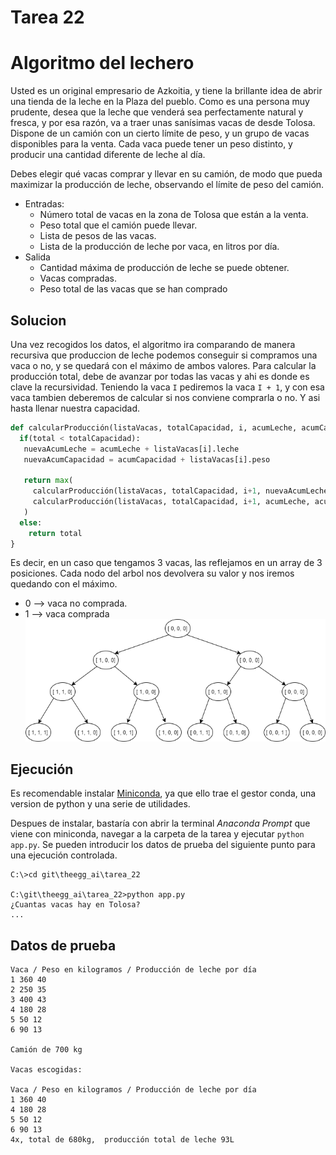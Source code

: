 # Tarea 22

# Algoritmo del lechero

Usted es un original empresario de Azkoitia, y tiene la brillante idea de abrir una tienda de la leche en la
Plaza del pueblo. Como es una persona muy prudente, desea que la leche que venderá sea
perfectamente natural y fresca, y por esa razón, va a traer unas sanísimas vacas de desde Tolosa.
Dispone de un camión con un cierto límite de peso, y un grupo de vacas disponibles para la venta. Cada
vaca puede tener un peso distinto, y producir una cantidad diferente de leche al día.

Debes elegir qué vacas comprar y llevar en su camión, de modo que pueda maximizar la producción de
leche, observando el límite de peso del camión.

- Entradas:
  - Número total de vacas en la zona de Tolosa que están a la venta.
  - Peso total que el camión puede llevar.
  - Lista de pesos de las vacas.
  - Lista de la producción de leche por vaca, en litros por día.
- Salida
  - Cantidad máxima de producción de leche se puede obtener.
  - Vacas compradas.
  - Peso total de las vacas que se han comprado

## Solucion

Una vez recogidos los datos, el algoritmo ira comparando de manera recursiva que produccion de leche podemos conseguir si compramos una vaca o no, y se quedará con el máximo de ambos valores. Para calcular la producción total, debe de avanzar por todas las vacas y ahi es donde es clave la recursividad. Teniendo la vaca `I` pediremos la vaca `I + 1`, y con esa vaca tambien deberemos de calcular si nos conviene comprarla o no. Y asi hasta llenar nuestra capacidad.

```python
def calcularProducción(listaVacas, totalCapacidad, i, acumLeche, acumCapacidad):
  if(total < totalCapacidad):
   nuevaAcumLeche = acumLeche + listaVacas[i].leche
   nuevaAcumCapacidad = acumCapacidad + listaVacas[i].peso

   return max(
     calcularProducción(listaVacas, totalCapacidad, i+1, nuevaAcumLeche, nuevaAcumCapacidad),
     calcularProducción(listaVacas, totalCapacidad, i+1, acumLeche, acumCapacidad)
   )
  else:
    return total
}
```

Es decir, en un caso que tengamos 3 vacas, las reflejamos en un array de 3 posiciones. Cada nodo del arbol nos devolvera su valor y nos iremos quedando con el máximo.

- 0 --> vaca no comprada.
- 1 --> vaca comprada
  ![tree](./tree.drawio.png)

## Ejecución

Es recomendable instalar [Miniconda](https://docs.conda.io/en/latest/miniconda.html), ya que ello trae el gestor conda, una version de python y una serie de utilidades.

Despues de instalar, bastaría con abrir la terminal _Anaconda Prompt_ que viene con miniconda, navegar a la carpeta de la tarea y ejecutar `python app.py`. Se pueden introducir los datos de prueba del siguiente punto para una ejecución controlada.

```console
C:\>cd git\theegg_ai\tarea_22

C:\git\theegg_ai\tarea_22>python app.py
¿Cuantas vacas hay en Tolosa?
...
```

## Datos de prueba

```
Vaca / Peso en kilogramos / Producción de leche por día
1 360 40
2 250 35
3 400 43
4 180 28
5 50 12
6 90 13

Camión de 700 kg

Vacas escogidas:

Vaca / Peso en kilogramos / Producción de leche por día
1 360 40
4 180 28
5 50 12
6 90 13
4x, total de 680kg,  producción total de leche 93L
```
